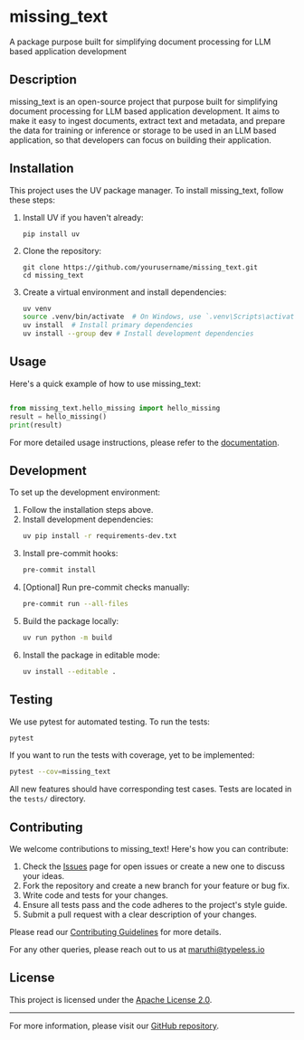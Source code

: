 # missing_text

A package purpose built for simplifying document processing for LLM based application development

## Description

missing_text is an open-source project that purpose built for simplifying document processing for LLM based application development. It aims to make it easy to ingest documents, extract text and metadata, and prepare the data for training or inference or storage to be used in an LLM based application, so that developers can focus on building their application.

## Installation

This project uses the UV package manager. To install missing_text, follow these steps:

1. Install UV if you haven't already:

   ```
   pip install uv
   ```

2. Clone the repository:

   ```
   git clone https://github.com/yourusername/missing_text.git
   cd missing_text
   ```

3. Create a virtual environment and install dependencies:
   ```bash
   uv venv
   source .venv/bin/activate  # On Windows, use `.venv\Scripts\activate`
   uv install  # Install primary dependencies
   uv install --group dev # Install development dependencies
   ```

## Usage

Here's a quick example of how to use missing_text:

```python

from missing_text.hello_missing import hello_missing
result = hello_missing()
print(result)
```

For more detailed usage instructions, please refer to the [documentation](docs/README.md).

## Development

To set up the development environment:

1. Follow the installation steps above.
2. Install development dependencies:
   ```bash
   uv pip install -r requirements-dev.txt
   ```
3. Install pre-commit hooks:
   ```bash
   pre-commit install
   ```
4. [Optional] Run pre-commit checks manually:
   ```bash
   pre-commit run --all-files
   ```
5. Build the package locally:
   ```bash
   uv run python -m build
   ```
6. Install the package in editable mode:
   ```bash
   uv install --editable .
   ```

## Testing

We use pytest for automated testing. To run the tests:

```bash
pytest
```

If you want to run the tests with coverage, yet to be implemented:

```bash
pytest --cov=missing_text
```

All new features should have corresponding test cases. Tests are located in the `tests/` directory.

## Contributing

We welcome contributions to missing_text! Here's how you can contribute:

1. Check the [Issues](https://github.com/typeless-io/missing_text/issues) page for open issues or create a new one to discuss your ideas.
2. Fork the repository and create a new branch for your feature or bug fix.
3. Write code and tests for your changes.
4. Ensure all tests pass and the code adheres to the project's style guide.
5. Submit a pull request with a clear description of your changes.

Please read our [Contributing Guidelines](CONTRIBUTING.md) for more details.

For any other queries, please reach out to us at maruthi@typeless.io

## License

This project is licensed under the [Apache License 2.0](LICENSE).

---

For more information, please visit our [GitHub repository](https://github.com/typeless-io/missing_text).

